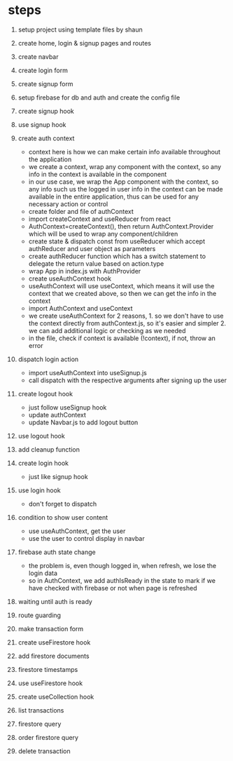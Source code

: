 # steps

1. setup project using template files by shaun
2. create home, login & signup pages and routes
3. create navbar
4. create login form
5. create signup form
6. setup firebase for db and auth and create the config file
7. create signup hook
8. use signup hook
9. create auth context
	- context here is how we can make certain info available throughout the application
	- we create a context, wrap any component with the context, so any info in the context is available in the component
	- in our use case, we wrap the App component with the context, so any info such us the logged in user info in the context can be made available in the entire application, thus can be used for any necessary action or control
	- create folder and file of authContext
	- import createContext and useReducer from react
	- AuthContext=createContext(), then return AuthContext.Provider which will be used to wrap any component/children
	- create state & dispatch const from useReducer which accept authReducer and user object as parameters
	- create authReducer function which has a switch statement to delegate the return value based on action.type
	- wrap App in index.js with AuthProvider
	- create useAuthContext hook
	- useAuthContext will use useContext, which means it will use the context that we created above, so then we can get the info in the context
	- import AuthContext and useContext
	- we create useAuthContext for 2 reasons, 1. so we don't have to use the context directly from authContext.js, so it's easier and simpler 2. we can add additional logic or checking as we needed
	- in the file, check if context is available (!context), if not, throw an error
10. dispatch login action
	- import useAuthContext into useSignup.js
	- call dispatch with the respective arguments after signing up the user
11. create logout hook
	- just follow useSignup hook
	- update authContext
	- update Navbar.js to add logout button
12. use logout hook
13. add cleanup function
14. create login hook
	- just like signup hook
15. use login hook
	- don't forget to dispatch
16. condition to show user content
	- use useAuthContext, get the user
	- use the user to control display in navbar
17. firebase auth state change
	- the problem is, even though logged in, when refresh, we lose the login data
	- so in AuthContext, we add authIsReady in the state to mark if we have checked with firebase or not when page is refreshed
	
18. waiting until auth is ready
19. route guarding
20. make transaction form
21. create useFirestore hook
22. add firestore documents
23. firestore timestamps
24. use useFirestore hook
25. create useCollection hook
26. list transactions
27. firestore query
28. order firestore query
29. delete transaction